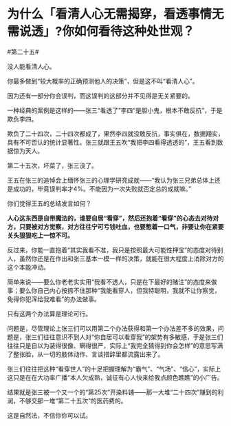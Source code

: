 # 为什么「看清人心无需揭穿，看透事情无需说透」?你如何看待这种处世观？

\#第二十五#

没人能看清人心。

你最多做到“较大概率的正确预测他人的决策”，但是这不叫“看清人心”。

因为还有一部分你会误判，而这误判的这部分并不见得是无关紧要的。

一种经典的案例是这样的——张三“看透了”李四“是胆小鬼，根本不敢反抗”，于是欺负李四。

欺负了二十四次，二十四次都成了，果然李四就没敢反抗，事实俱在，数据翔实，具有不可否认的统计显著性。张三就跟王五吹“我把李四看得透透的”，王五看到数据惊为天人。

第二十五次，坏菜了，张三没了。

王五在张三的追悼会上缅怀张三的心理学研究成就——“我认为张三兄弟总体上还是成功的，毕竟误判率才4%。不能因为一次失败就否定总的成就嘛。”

你们觉得王五的总结发言如何？

**人心这东西是自带魔法的，谁要自居“看穿”，然后还抱着“看穿”的心态去对待对方，只要被对方觉察，对方往往宁可亏钱吐血，也要憋着一口气，非要让你在紧要关头狠狠吃上一惊不可。**

反过来，你能一直抱着“其实我看不准，我只是按照最大可能性押宝”的态度对待别人，虽然你还是在作出和张三基本一模一样的决策，就能在很大程度上消除对方的这个本能冲动。

简单来说——要么你老老实实用“我看不透人，只是在下最好的赌注”的态度来做事；要么你自己内心按捺不住那种“我能看穿人，但我特聪明，我就不让你察觉，免得你犯浑给我难看”的办法做事。

只有这两个办法算是理论可行。

问题是，尽管理论上张三们可以用第二个办法获得和第一个办法差不多的效果，问题是，张三们往往意识不到人对“你自居可以看穿我”的架势有多敏感，于是张三们往往只是自以为装得很像、瞒得很严，实际上“我完全猜得到你会怎样”的意思写满了整张脸，从一切的肢体动作、言谈措辞里都流露出来了。

张三们往往把这种“看穿世人”的十足把握理解为“霸气”、“气场”、“信心”，实际上这只是在在大功率广播“本人欠成熟，诚征有心人快来给我点颜色瞧瞧”的小广告。

结果就是张三被一个又一个的“第25次”开染料铺——那一大堆“二十四次”赚到的利润，不够交那一堆“第二十五次”的医药费的。

这是自然法，不信你你可以试。

